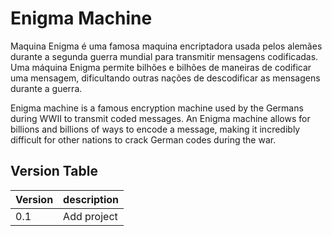 # Enigma Machine

Maquina Enigma é uma famosa maquina encriptadora usada pelos alemães durante a segunda guerra mundial para transmitir mensagens codificadas. Uma máquina Enigma permite bilhões e bilhões de maneiras de codificar uma mensagem, dificultando outras nações de descodificar as mensagens durante a guerra.

Enigma machine is a famous encryption machine used by the Germans during WWII to transmit coded messages. An Enigma machine allows for billions and billions of ways to encode a message, making it incredibly difficult for other nations to crack German codes during the war.


## Version Table
| Version| description |
|--------|-------------|
| 0.1    | Add project |